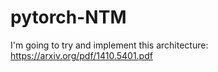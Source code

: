 # pytorch-NTM
I'm going to try and implement this architecture: https://arxiv.org/pdf/1410.5401.pdf
